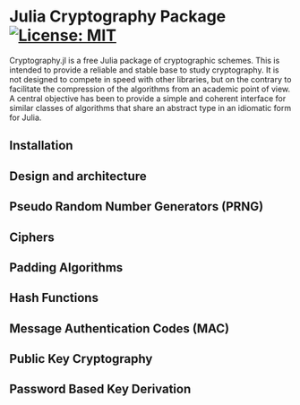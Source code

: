 Julia Cryptography Package [![License: MIT](https://img.shields.io/badge/License-MIT-yellow.svg)](https://opensource.org/licenses/MIT)
==========================

Cryptography.jl is a free Julia package of cryptographic schemes. This is intended to provide a reliable and stable base to study cryptography. It is not designed to compete in speed with other libraries, but on the contrary to facilitate the compression of the algorithms from an academic point of view. A central objective has been to provide a simple and coherent interface for similar classes of algorithms that share an abstract type in an idiomatic form for Julia.

Installation
------------

Design and architecture
-----------------------

Pseudo Random Number Generators (PRNG)
--------------------------------------

Ciphers
-------

Padding Algorithms
------------------

Hash Functions
--------------

Message Authentication Codes (MAC)
----------------------------------

Public Key Cryptography
-----------------------

Password Based Key Derivation
-----------------------------


